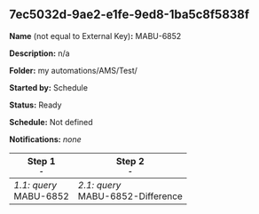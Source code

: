 ## 7ec5032d-9ae2-e1fe-9ed8-1ba5c8f5838f

**Name** (not equal to External Key)**:** MABU-6852

**Description:** n/a

**Folder:** my automations/AMS/Test/

**Started by:** Schedule

**Status:** Ready

**Schedule:** Not defined

**Notifications:** _none_


| Step 1<br>_<small>-</small>_ | Step 2<br>_<small>-</small>_ |
| --- | --- |
| _1.1: query_<br>MABU-6852 | _2.1: query_<br>MABU-6852-Difference |
